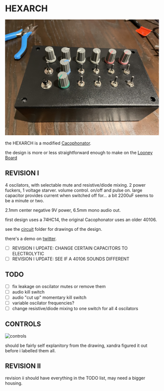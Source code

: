 # HEXARCH

![hexarch](hexarch.jpg)

the HEXARCH is a modified [Cacophonator](https://theremin.us/Circuit_Library/cacophonator.html).

the design is more or less straightforward enough to make on the [Looney Board](https://fluxmonkey.com/pcbDocs/looney1.htm)

## REVISION I

4 oscilators, with selectable mute and resistive/diode mixing. 2 power fuckers, 1 voltage starver. volume control. on/off and pulse on. large capacitor provides current when switched off for... a bit 2200uF seems to be a minute or two.

2.1mm center negative 9V power, 6.5mm mono audio out.

first design uses a 74HC14, the original Cacophonator uses an older 40106.

see the [circuit](https://github.com/scoutquinn/circuit) folder for drawings of the design.

there's a demo on [twitter](https://twitter.com/pathofunction/status/1434861551324852231).

- [ ] REVISION I UPDATE: CHANGE CERTAIN CAPACITORS TO ELECTROLYTIC
- [ ] REVISION I UPDATE: SEE IF A 40106 SOUNDS DIFFERENT

## TODO

- [ ] fix leakage on oscilator mutes or remove them
- [ ] audio kill switch
- [ ] audio "cut up" momentary kill switch
- [ ] variable oscilator frequencies?
- [ ] change resistive/diode mixing to one switch for all 4 oscilators

## CONTROLS

![controls](controls.jpg)

should be fairly self explanitory from the drawing, xandra figured it out before i labelled them all.

## REVISION II

revision ii should have everything in the TODO list, may need a bigger housing.
